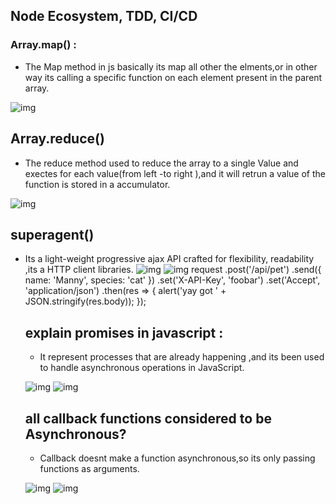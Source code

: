  ## Node Ecosystem, TDD, CI/CD

 ### Array.map() :
- The Map method in js basically its map all other the elments,or in other way its calling a specific function on each element present in the parent array.

![img](https://res.cloudinary.com/practicaldev/image/fetch/s--94BGHt73--/c_limit%2Cf_auto%2Cfl_progressive%2Cq_auto%2Cw_880/https://thepracticaldev.s3.amazonaws.com/i/7vncgvcjv659kt1itxoy.png)


## Array.reduce()
- The reduce method used to reduce the array to a single Value and exectes for each value(from left -to right ),and it will retrun a value of the function is stored in a accumulator.

![img](https://miro.medium.com/max/2000/1*dhTC_FFgiH3mKROrnDj12w.gif)


## superagent() 
- Its a light-weight progressive ajax API crafted for flexibility, readability ,its a HTTP client libraries. 
![img](https://files.speakerdeck.com/presentations/05e00950cd660131fa3126624a8aace7/slide_21.jpg)
![img](https://res.cloudinary.com/practicaldev/image/fetch/s--zX48DubG--/c_limit%2Cf_auto%2Cfl_progressive%2Cq_auto%2Cw_880/https://dev-to-uploads.s3.amazonaws.com/uploads/articles/cx8kqbv035k5w9y64c9z.png)
 request
   .post('/api/pet')
   .send({ name: 'Manny', species: 'cat' })
   .set('X-API-Key', 'foobar')
   .set('Accept', 'application/json')
   .then(res => {
      alert('yay got ' + JSON.stringify(res.body));
   });


   ## explain promises in javascript :
   - It represent processes that are already happening ,and its been  used to handle asynchronous operations in JavaScript.

   ![img](https://www.freecodecamp.org/news/content/images/2020/11/consumer_executor.png)
   ![img](https://miro.medium.com/max/1024/1*yAFctUA8useVWRbC-nWhBA.png)


   ## all callback functions considered to be Asynchronous? 
   - Callback doesnt make a function asynchronous,so its only passing functions as arguments.

   ![img](https://miro.medium.com/max/1200/1*ZcAVLAfcH5gZcVppRykWmg.png)
   ![img](https://bs-uploads.toptal.io/blackfish-uploads/uploaded_file/file/190741/image-1582215000590-ffa807c19d5f6959de485fc66664e123.png)